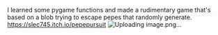 I learned some pygame functions and made a rudimentary game that's based on a blob trying to escape pepes that randomly generate.
https://slec745.itch.io/pepepursuit
![Uploading image.png…]()
